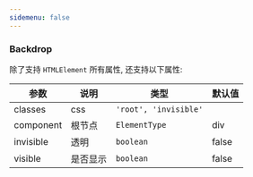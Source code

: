 ```yaml
---
sidemenu: false
---
```


### Backdrop

除了支持 `HTMLElement` 所有属性, 还支持以下属性:

| 参数	|说明	|类型	|默认值
| --- | --- | --- | ---
| classes | css | `'root', 'invisible'` |
| component | 根节点 | `ElementType` | div
| invisible | 透明 | `boolean` | false
| visible | 是否显示 | `boolean` | false

